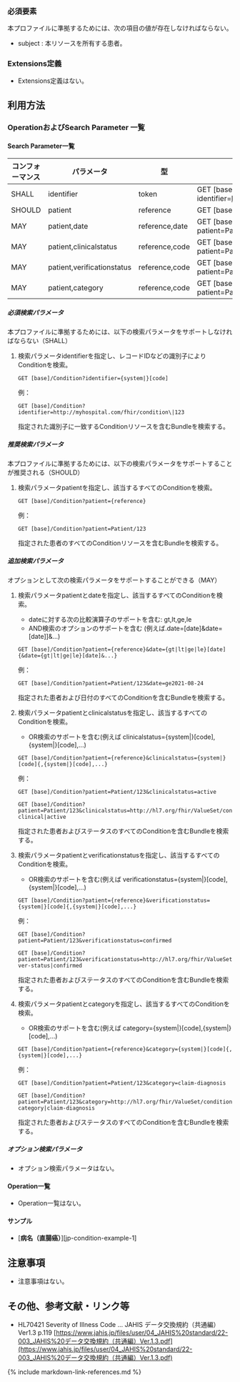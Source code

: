 ### 必須要素

本プロファイルに準拠するためには、次の項目の値が存在しなければならない。

- subject : 本リソースを所有する患者。

### Extensions定義

- Extensions定義はない。

## 利用方法

### OperationおよびSearch Parameter 一覧

#### Search Parameter一覧

| コンフォーマンス    | パラメータ                   | 型         | 例                                                                                 |
| ---------------- | -------------------------- |  --------- | ---------------------------------------------------------------------------------- |
| SHALL            | identifier                 | token      | GET [base]/Condition?identifier=http://myhospital.com/fhir/condition\|123 |
| SHOULD           | patient                    | reference  | GET [base]/Condition?patient=Patient/123                                        |
| MAY              | patient,date               | reference,date | GET [base]/Condition?patient=Patient/123&date=ge2021-08-24                  |
| MAY              | patient,clinicalstatus     | reference,code | GET [base]/Condition?patient=Patient/123&clinicalstatus=active              |
| MAY              | patient,verificationstatus | reference,code | GET [base]/Condition?patient=Patient/123&verificationstatus=confirmed       |
| MAY              | patient,category           | reference,code | GET [base]/Condition??patient=Patient/123&category=food                  |

##### 必須検索パラメータ

本プロファイルに準拠するためには、以下の検索パラメータをサポートしなければならない（SHALL）

1. 検索パラメータidentifierを指定し、レコードIDなどの識別子によりConditionを検索。

   ```
   GET [base]/Condition?identifier={system|}[code]
   ```
   例：
   ```
   GET [base]/Condition?identifier=http://myhospital.com/fhir/condition\|123
   ```
   
   指定された識別子に一致するConditionリソースを含むBundleを検索する。

##### 推奨検索パラメータ

本プロファイルに準拠するためには、以下の検索パラメータをサポートすることが推奨される（SHOULD）

1. 検索パラメータpatientを指定し、該当するすべてのConditionを検索。

   ```
   GET [base]/Condition?patient={reference}
   ```
   例：
   ```
   GET [base]/Condition?patient=Patient/123
   ```
   
   指定された患者のすべてのConditionリソースを含むBundleを検索する。

##### 追加検索パラメータ

オプションとして次の検索パラメータをサポートすることができる（MAY）

1. 検索パラメータpatientとdateを指定し、該当するすべてのConditionを検索。

      * dateに対する次の比較演算子のサポートを含む: gt,lt,ge,le
      * AND検索のオプションのサポートを含む (例えば.date=[date]&date=[date]]&...)
      
      ```
      GET [base]/Condition?patient={reference}&date={gt|lt|ge|le}[date]{&date={gt|lt|ge|le}[date]&...}
      ```
      例：
      ```
      GET [base]/Condition?patient=Patient/123&date=ge2021-08-24
      ```
   
      指定された患者および日付のすべてのConditionを含むBundleを検索する。

2. 検索パラメータpatientとclinicalstatusを指定し、該当するすべてのConditionを検索。

      * OR検索のサポートを含む(例えば clinicalstatus={system|}[code],{system|}[code],...)
      
      ```
      GET [base]/Condition?patient={reference}&clinicalstatus={system|}[code]{,{system|}[code],...}
      ```
      例：
      ```
      GET [base]/Condition?patient=Patient/123&clinicalstatus=active
      ```
      ```
      GET [base]/Condition?patient=Patient/123&clinicalstatus=http://hl7.org/fhir/ValueSet/condition-clinical|active
      ```
   
      指定された患者およびステータスのすべてのConditionを含むBundleを検索する。

3. 検索パラメータpatientとverificationstatusを指定し、該当するすべてのConditionを検索。

      * OR検索のサポートを含む(例えば verificationstatus={system|}[code],{system|}[code],...)
      
      ```
      GET [base]/Condition?patient={reference}&verificationstatus={system|}[code]{,{system|}[code],...}
      ```
      例：
      ```
      GET [base]/Condition?patient=Patient/123&verificationstatus=confirmed
      ```
      ```
      GET [base]/Condition?patient=Patient/123&verificationstatus=http://hl7.org/fhir/ValueSet/condition-ver-status|confirmed
      ```
   
      指定された患者およびステータスのすべてのConditionを含むBundleを検索する。

4. 検索パラメータpatientとcategoryを指定し、該当するすべてのConditionを検索。

      * OR検索のサポートを含む(例えば category={system|}[code],{system|}[code],...)

      ```
      GET [base]/Condition?patient={reference}&category={system|}[code]{,{system|}[code],...}
      ```  
      例：
      ```
      GET [base]/Condition?patient=Patient/123&category=claim-diagnosis
      ``` 
      ```
      GET [base]/Condition?patient=Patient/123&category=http://hl7.org/fhir/ValueSet/condition-category|claim-diagnosis
      ``` 

      指定された患者およびステータスのすべてのConditionを含むBundleを検索する。

##### オプション検索パラメータ 

- オプション検索パラメータはない。

#### Operation一覧

- Operation一覧はない。

#### サンプル

* [**病名（直腸癌）**][jp-condition-example-1]

## 注意事項

- 注意事項はない。

## その他、参考文献・リンク等

- HL70421 Severity of Illness Code ... JAHIS データ交換規約（共通編）Ver1.3 p.119 [https://www.jahis.jp/files/user/04_JAHIS%20standard/22-003_JAHIS%20データ交換規約（共通編）Ver.1.3.pdf](https://www.jahis.jp/files/user/04_JAHIS%20standard/22-003_JAHIS%20データ交換規約（共通編）Ver.1.3.pdf)

{% include markdown-link-references.md %}